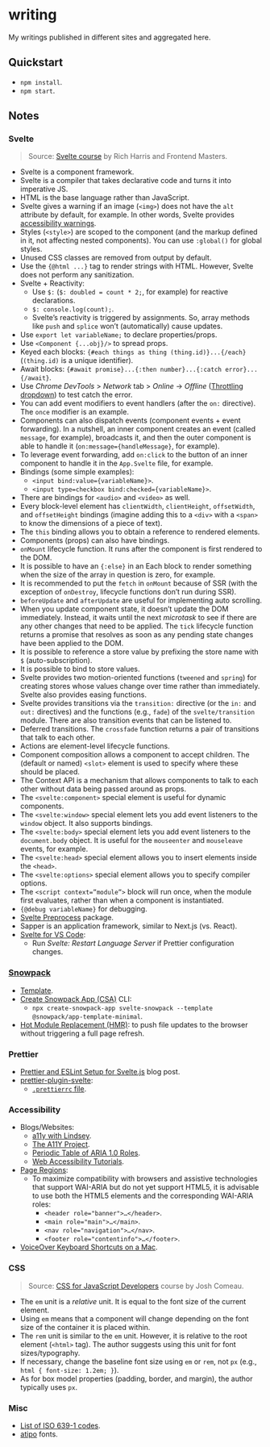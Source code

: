 # writing

My writings published in different sites and aggregated here.

## Quickstart

- `npm install`.
- `npm start`.

## Notes

### Svelte

> Source: [Svelte course](https://frontendmasters.com/courses/svelte/) by Rich Harris and Frontend Masters.

- Svelte is a component framework.
- Svelte is a compiler that takes declarative code and turns it into imperative JS.
- HTML is the base language rather than JavaScript.
- Svelte gives a warning if an image (`<img>`) does not have the `alt` attribute by default, for example. In other words, Svelte provides [accessibility warnings](https://svelte.dev/docs#Accessibility_warnings).
- Styles (`<style>`) are scoped to the component (and the markup defined in it, not affecting nested components). You can use `:global()` for global styles.
- Unused CSS classes are removed from output by default.
- Use the `{@html ...}` tag to render strings with HTML. However, Svelte does not perform any sanitization.
- Svelte + Reactivity:
  - Use `$:` (`$: doubled = count * 2;`, for example) for reactive declarations.
  - `$: console.log(count);`.
  - Svelte’s reactivity is triggered by assignments. So, array methods like `push` and `splice` won’t (automatically) cause updates.
- Use `export let variableName;` to declare properties/props.
- Use `<Component {...obj}/>` to spread props.
- Keyed each blocks: `{#each things as thing (thing.id)}...{/each}` (`(thing.id)` is a unique identifier).
- Await blocks: `{#await promise}...{:then number}...{:catch error}...{/await}`.
- Use _Chrome DevTools_ > _Network_ tab > _Online_ -> _Offline_ ([Throttling dropdown](https://developer.chrome.com/docs/devtools/network/)) to test catch the error.
- You can add event modifiers to event handlers (after the `on:` directive). The `once` modifier is an example.
- Components can also dispatch events (component events + event forwarding). In a nutshell, an inner component creates an event (called `message`, for example), broadcasts it, and then the outer component is able to handle it (`on:message={handleMessage}`, for example).
- To leverage event forwarding, add `on:click` to the button of an inner component to handle it in the `App.Svelte` file, for example.
- Bindings (some simple examples):
  - `<input bind:value={variableName}>`.
  - `<input type=checkbox bind:checked={variableName}>`.
- There are bindings for `<audio>` and `<video>` as well.
- Every block-level element has `clientWidth`, `clientHeight`, `offsetWidth`, and `offsetHeight` bindings (imagine adding this to a `<div>` with a `<span>` to know the dimensions of a piece of text).
- The `this` binding allows you to obtain a reference to rendered elements.
- Components (props) can also have bindings.
- `onMount` lifecycle function. It runs after the component is first rendered to the DOM.
- It is possible to have an `{:else}` in an Each block to render something when the size of the array in question is zero, for example.
- It is recommended to put the `fetch` in `onMount` because of SSR (with the exception of `onDestroy`, lifecycle functions don’t run during SSR).
- `beforeUpdate` and `afterUpdate` are useful for implementing auto scrolling.
- When you update component state, it doesn’t update the DOM immediately. Instead, it waits until the next _microtask_ to see if there are any other changes that need to be applied. The `tick` lifecycle function returns a promise that resolves as soon as any pending state changes have been applied to the DOM.
- It is possible to reference a store value by prefixing the store name with `$` (auto-subscription).
- It is possible to bind to store values.
- Svelte provides two motion-oriented functions (`tweened` and `spring`) for creating stores whose values change over time rather than immediately. Svelte also provides easing functions.
- Svelte provides transitions via the `transition:` directive (or the `in:` and `out:` directives) and the functions (e.g., `fade`) of the `svelte/transition` module. There are also transition events that can be listened to.
- Deferred transitions. The `crossfade` function returns a pair of transitions that talk to each other.
- Actions are element-level lifecycle functions.
- Component composition allows a component to accept children. The (default or named) `<slot>` element is used to specify where these should be placed.
- The Context API is a mechanism that allows components to talk to each other without data being passed around as props.
- The `<svelte:component>` special element is useful for dynamic components.
- The `<svelte:window>` special element lets you add event listeners to the `window` object. It also supports bindings.
- The `<svelte:body>` special element lets you add event listeners to the `document.body` object. It is useful for the `mouseenter` and `mouseleave` events, for example.
- The `<svelte:head>` special element allows you to insert elements inside the `<head>`.
- The `<svelte:options>` special element allows you to specify compiler options.
- The `<script context=”module”>` block will run once, when the module first evaluates, rather than when a component is instantiated.
- `{@debug variableName}` for debugging.
- [Svelte Preprocess](https://github.com/sveltejs/svelte-preprocess) package.
- Sapper is an application framework, similar to Next.js (vs. React).
- [Svelte for VS Code](https://github.com/sveltejs/language-tools/tree/master/packages/svelte-vscode):
  - Run _Svelte: Restart Language Server_ if Prettier configuration changes.

### [Snowpack](https://www.snowpack.dev/)

- [Template](https://github.com/snowpackjs/snowpack/tree/main/create-snowpack-app/app-template-svelte).
- [Create Snowpack App (CSA)](https://github.com/snowpackjs/snowpack/tree/main/create-snowpack-app/cli) CLI:
  - `npx create-snowpack-app svelte-snowpack --template @snowpack/app-template-minimal`.
- [Hot Module Replacement (HMR)](https://www.snowpack.dev/concepts/hot-module-replacement): to push file updates to the browser without triggering a full page refresh.

### Prettier

- [Prettier and ESLint Setup for Svelte.js](https://www.rockyourcode.com/prettier-and-es-lint-setup-for-svelte-js/) blog post.
- [prettier-plugin-svelte](https://github.com/sveltejs/prettier-plugin-svelte):
  - [`.prettierrc` file](https://github.com/sveltejs/prettier-plugin-svelte/blob/master/.prettierrc).

### Accessibility

- Blogs/Websites:
  - [a11y with Lindsey](https://www.a11ywithlindsey.com/).
  - [The A11Y Project](https://www.a11yproject.com/).
  - [Periodic Table of ARIA 1.0 Roles](https://dylanb.github.io/periodic-aria-roles.html).
  - [Web Accessibility Tutorials](https://www.w3.org/WAI/tutorials/).
- [Page Regions](https://www.w3.org/WAI/tutorials/page-structure/regions/):
  - To maximize compatibility with browsers and assistive technologies that support WAI-ARIA but do not yet support HTML5, it is advisable to use both the HTML5 elements and the corresponding WAI-ARIA roles:
    - `<header role="banner">…</header>`.
    - `<main role="main">…</main>`.
    - `<nav role="navigation">…</nav>`.
    - `<footer role="contentinfo">…</footer>`.
- [VoiceOver Keyboard Shortcuts on a Mac](https://dequeuniversity.com/screenreaders/voiceover-keyboard-shortcuts).

### CSS

> Source: [CSS for JavaScript Developers](https://courses.joshwcomeau.com/css-for-js) course by Josh Comeau.

- The `em` unit is a _relative_ unit. It is equal to the font size of the current element.
- Using `em` means that a component will change depending on the font size of the container it is placed within.
- The `rem` unit is similar to the `em` unit. However, it is relative to the root element (`<html>` tag). The author suggests using this unit for font sizes/typography.
- If necessary, change the baseline font size using `em` or `rem`, not `px` (e.g., `html { font-size: 1.2em; }`).
- As for box model properties (padding, border, and margin), the author typically uses `px`.

### Misc

- [List of ISO 639-1 codes](https://en.wikipedia.org/wiki/List_of_ISO_639-1_codes).
- [atipo](https://www.atipofoundry.com/) fonts.
